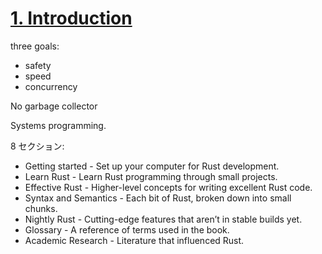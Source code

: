 # [1. Introduction](https://doc.rust-lang.org/1.2.0/book/README.html)

three goals:

- safety
- speed
- concurrency

No garbage collector

Systems programming.

8 セクション:

- Getting started - Set up your computer for Rust development.
- Learn Rust - Learn Rust programming through small projects.
- Effective Rust - Higher-level concepts for writing excellent Rust code.
- Syntax and Semantics - Each bit of Rust, broken down into small chunks.
- Nightly Rust - Cutting-edge features that aren’t in stable builds yet.
- Glossary - A reference of terms used in the book.
- Academic Research - Literature that influenced Rust.